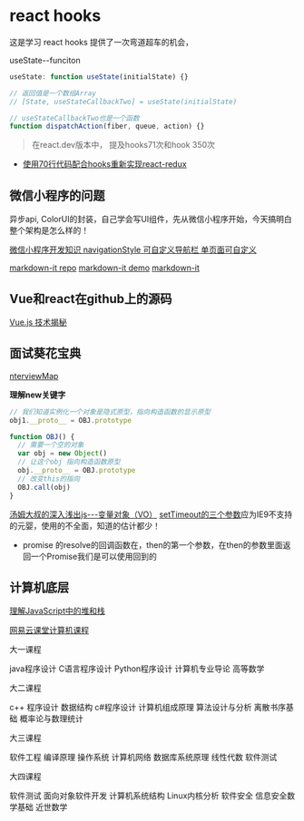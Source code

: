 # react hooks

这是学习 react hooks 提供了一次弯道超车的机会，

useState--funciton

```js
useState: function useState(initialState) {}

// 返回值是一个数组Array
// [State, useStateCallbackTwo] = useState(initialState)

// useStateCallbackTwo也是一个函数
function dispatchAction(fiber, queue, action) {}
```

> 在react.dev版本中， 提及hooks71次和hook 350次

- [使用70行代码配合hooks重新实现react-redux](https://blog.csdn.net/sinat_17775997/article/details/83933335)

## 微信小程序的问题

异步api, ColorUI的封装，自己学会写UI组件，先从微信小程序开始，今天搞明白整个架构是怎么样的！

[微信小程序开发知识 navigationStyle 可自定义导航栏 单页面可自定义](https://www.caiyunyi.com/news/blog/25.html)

[markdown-it repo](https://github.com/markdown-it/markdown-it)
[markdown-it demo](https://markdown-it.github.io/)
[markdown-it](https://github.com/jbt/markdown-editor)

## Vue和react在github上的源码

[Vue.js 技术揭秘](https://ustbhuangyi.github.io/vue-analysis/)

## 面试葵花宝典

[nterviewMap](https://yuchengkai.cn/docs/)

**理解new关键字**

```js
// 我们知道实例化一个对象是隐式原型，指向构造函数的显示原型
obj1.__proto__ = OBJ.prototype

function OBJ() {
  // 需要一个空的对象
  var obj = new Object()
  // 让这个obj 指向构造函数原型
  obj.__proto__ = OBJ.prototype
  // 改变this的指向
  OBJ.call(obj)
}
```

[汤姆大叔的深入浅出js---变量对象（VO）](https://blog.csdn.net/yangxiaoyanger/article/details/79808978)
[setTimeout的三个参数](http://www.runoob.com/jsref/met-win-settimeout.html)应为IE9不支持的元婴，使用的不全面，知道的估计都少！

- promise 的resolve的回调函数在，then的第一个参数，在then的参数里面返回一个Promise我们是可以使用回到的

## 计算机底层

[理解JavaScript中的堆和栈](https://www.cnblogs.com/guchengnan/p/9406607.html)

[网易云课堂计算机课程](https://study.163.com/curricula/cs.htm)

大一课程

java程序设计
C语言程序设计
Python程序设计
计算机专业导论
高等数学

大二课程

c++ 程序设计
数据结构
c#程序设计
计算机组成原理
算法设计与分析
离散书序基础
概率论与数理统计

大三课程

软件工程
编译原理
操作系统
计算机网络
数据库系统原理
线性代数
软件测试

大四课程

软件测试
面向对象软件开发
计算机系统结构
Linux内核分析
软件安全
信息安全数学基础
近世数学